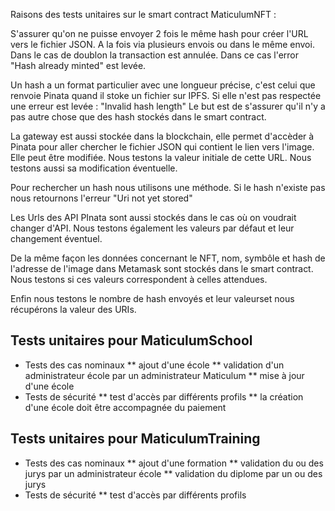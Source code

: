 Raisons des tests unitaires sur le smart contract MaticulumNFT :

S'assurer qu'on ne puisse envoyer 2 fois le même hash pour créer l'URL vers le fichier JSON.
A la fois via plusieurs envois ou dans le même envoi.
Dans le cas de doublon la transaction est annulée.
Dans ce cas l'error "Hash already minted" est levée.

Un hash a un format particulier avec une longueur précise, c'est celui que renvoie Pinata quand il stoke un fichier sur IPFS.
Si elle n'est pas respectée une erreur est levée : "Invalid hash length"
Le but est de s'assurer qu'il n'y a pas autre chose que des hash stockés dans le smart contract.

La gateway est aussi stockée dans la blockchain, elle permet d'accèder à Pinata pour aller chercher le fichier JSON qui contient le lien vers l'image.
Elle peut être modifiée.
Nous testons la valeur initiale de cette URL.
Nous testons aussi sa modification éventuelle.

Pour rechercher un hash nous utilisons une méthode.
Si le hash n'existe pas nous retournons l'erreur "Uri not yet stored"

Les Urls des API PInata sont aussi stockés dans le cas où on voudrait changer d'API.
Nous testons également les valeurs par défaut et leur changement éventuel.

De la même façon les données concernant le NFT, nom, symbôle et hash de l'adresse de l'image dans Metamask
sont stockés dans le smart contract.
Nous testons si ces valeurs correspondent à celles attendues.

Enfin nous testons le nombre de hash envoyés et leur valeurset nous récupérons la valeur des URIs.


## Tests unitaires pour MaticulumSchool
* Tests des cas nominaux
** ajout d'une école
** validation d'un administrateur école par un administrateur Maticulum
** mise à jour d'une école
* Tests de sécurité
** test d'accès par différents profils
** la création d'une école doit être accompagnée du paiement

## Tests unitaires pour MaticulumTraining
* Tests des cas nominaux
** ajout d'une formation
** validation du ou des jurys par un administrateur école
** validation du diplome par un ou des jurys
* Tests de sécurité
** test d'accès par différents profils
